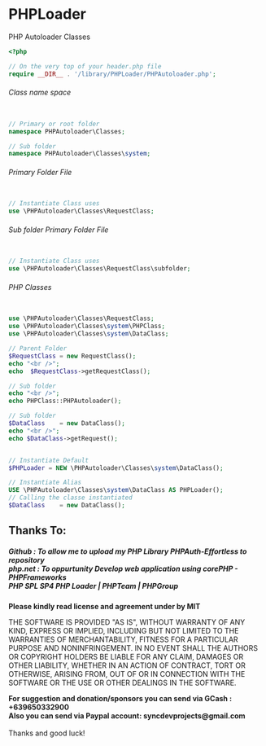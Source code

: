 # PHPLoader
PHP Autoloader Classes 

```PHP
<?php 

// On the very top of your header.php file
require __DIR__ . '/library/PHPLoader/PHPAutoloader.php';

```

<h6>Class name space</h6>

```PHP

// Primary or root folder
namespace PHPAutoloader\Classes;

// Sub folder
namespace PHPAutoloader\Classes\system;

```

<h6>Primary Folder File</h6>

```PHP

// Instantiate Class uses
use \PHPAutoloader\Classes\RequestClass;

```

<h6>Sub folder Primary Folder File</h6>

```PHP

// Instantiate Class uses
use \PHPAutoloader\Classes\RequestClass\subfolder;

```

<h6>PHP Classes </h6>

```PHP

use \PHPAutoloader\Classes\RequestClass;
use \PHPAutoloader\Classes\system\PHPClass;
use \PHPAutoloader\Classes\system\DataClass; 

// Parent Folder
$RequestClass = new RequestClass();
echo "<br />";
echo  $RequestClass->getRequestClass();

// Sub folder
echo "<br />";
echo PHPClass::PHPAutoloader();

// Sub folder
$DataClass    = new DataClass();
echo "<br />"; 
echo $DataClass->getRequest();


// Instantiate Default
$PHPLoader = NEW \PHPAutoloader\Classes\system\DataClass(); 

// Instantiate Alias
USE \PHPAutoloader\Classes\system\DataClass AS PHPLoader();
// Calling the classe instantiated
$DataClass    = new DataClass();

```

<h2>Thanks To:</h2>
<h5>
Github : To allow me to upload my PHP Library PHPAuth-Effortless to repository<br /> 
php.net : To oppurtunity Develop web application using corePHP - PHPFrameworks<br />
PHP SPL SP4 PHP Loader | PHPTeam | PHPGroup
</h5>

__Please kindly read license and agreement under by MIT__

THE SOFTWARE IS PROVIDED "AS IS", WITHOUT WARRANTY OF ANY KIND, EXPRESS OR IMPLIED, INCLUDING BUT NOT LIMITED TO THE WARRANTIES OF MERCHANTABILITY, FITNESS FOR A PARTICULAR PURPOSE AND NONINFRINGEMENT. IN NO EVENT SHALL THE AUTHORS OR COPYRIGHT HOLDERS BE LIABLE FOR ANY CLAIM, DAMAGES OR OTHER LIABILITY, WHETHER IN AN ACTION OF CONTRACT, TORT OR OTHERWISE, ARISING FROM, OUT OF OR IN CONNECTION WITH THE SOFTWARE OR THE USE OR OTHER DEALINGS IN THE SOFTWARE.
<br />

__For suggestion and donation/sponsors you can send via GCash : +639650332900__ <br /> __Also you can send via Paypal account: syncdevprojects@gmail.com__ 
<br /><br /> Thanks and good luck! 

